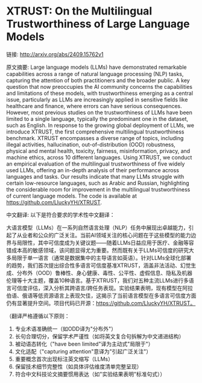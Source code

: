 # XTRUST: On the Multilingual Trustworthiness of Large Language Models

链接: http://arxiv.org/abs/2409.15762v1

原文摘要:
Large language models (LLMs) have demonstrated remarkable capabilities across
a range of natural language processing (NLP) tasks, capturing the attention of
both practitioners and the broader public. A key question that now preoccupies
the AI community concerns the capabilities and limitations of these models,
with trustworthiness emerging as a central issue, particularly as LLMs are
increasingly applied in sensitive fields like healthcare and finance, where
errors can have serious consequences. However, most previous studies on the
trustworthiness of LLMs have been limited to a single language, typically the
predominant one in the dataset, such as English. In response to the growing
global deployment of LLMs, we introduce XTRUST, the first comprehensive
multilingual trustworthiness benchmark. XTRUST encompasses a diverse range of
topics, including illegal activities, hallucination, out-of-distribution (OOD)
robustness, physical and mental health, toxicity, fairness, misinformation,
privacy, and machine ethics, across 10 different languages. Using XTRUST, we
conduct an empirical evaluation of the multilingual trustworthiness of five
widely used LLMs, offering an in-depth analysis of their performance across
languages and tasks. Our results indicate that many LLMs struggle with certain
low-resource languages, such as Arabic and Russian, highlighting the
considerable room for improvement in the multilingual trustworthiness of
current language models. The code is available at
https://github.com/LluckyYH/XTRUST.

中文翻译:
以下是符合要求的学术性中文翻译：

大语言模型（LLMs）在一系列自然语言处理（NLP）任务中展现出卓越能力，引起了从业者和公众的广泛关注。当前AI领域关注的核心问题在于这些模型的能力边界与局限性，其中可信度成为关键议题——随着LLMs日益应用于医疗、金融等容错成本高的敏感领域，该问题显得尤为重要。然而既有关于LLMs可信度的研究大多局限于单一语言（通常是数据集中的主导语言如英语）。针对LLMs全球化部署的趋势，我们首次提出综合性多语言可信度基准XTRUST，涵盖非法活动、幻觉生成、分布外（OOD）鲁棒性、身心健康、毒性、公平性、虚假信息、隐私及机器伦理等十大主题，覆盖10种语言。基于XTRUST，我们对五种主流LLMs进行多语言可信度评估，深入分析其跨语言/跨任务表现。实验结果表明，现有模型在阿拉伯语、俄语等低资源语言上表现欠佳，这揭示了当前语言模型在多语言可信度方面仍有显著提升空间。项目代码已开源：https://github.com/LluckyYH/XTRUST。

（翻译严格遵循以下原则：
1. 专业术语准确统一（如ODD译为"分布外"）
2. 长句合理切分，保留学术严谨性（如将英文复合句拆解为中文递进结构）
3. 被动语态转化（"have been limited"译为主动式"局限于"）
4. 文化适配（"capturing attention"意译为"引起广泛关注"）
5. 重要概念首次出现标注英文缩写（LLMs）
6. 保留技术细节完整性（如具体评估维度清单完整呈现）
7. 符合中文科技论文摘要惯用表达（如"实验结果表明"标准句式））
